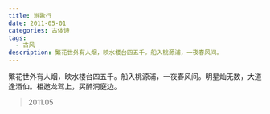 ```yaml
---
title: 游歌行
date: 2011-05-01
categories: 古体诗
tags:
  - 古风
description: 繁花世外有人烟，映水楼台四五千。船入桃源浦，一夜春风间。
---
```


繁花世外有人烟，映水楼台四五千。船入桃源浦，一夜春风间。明星灿无数，大道逢酒仙。相邀龙驾上，买醉洞庭边。

> 2011.05